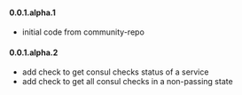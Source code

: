 #### 0.0.1.alpha.1

* initial code from community-repo

#### 0.0.1.alpha.2

* add check to get consul checks status of a service
* add check to get all consul checks in a non-passing state
